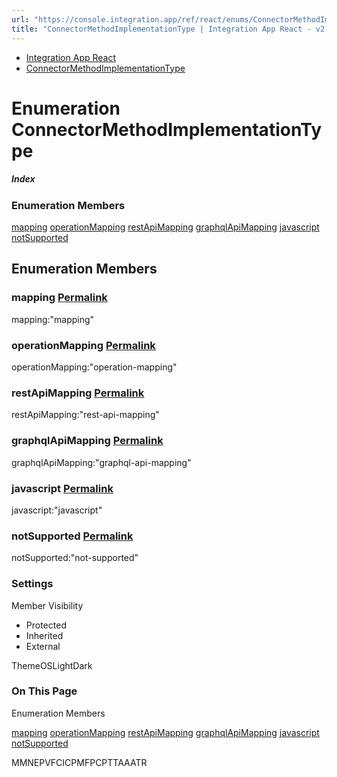 ```yaml
---
url: "https://console.integration.app/ref/react/enums/ConnectorMethodImplementationType.html"
title: "ConnectorMethodImplementationType | Integration App React - v2.14.3"
---
```


- [Integration App React](https://console.integration.app/ref/react/index.html)
- [ConnectorMethodImplementationType](https://console.integration.app/ref/react/enums/ConnectorMethodImplementationType.html)

# Enumeration ConnectorMethodImplementationType

##### Index

### Enumeration Members

[mapping](https://console.integration.app/ref/react/enums/ConnectorMethodImplementationType.html#mapping) [operationMapping](https://console.integration.app/ref/react/enums/ConnectorMethodImplementationType.html#operationmapping) [restApiMapping](https://console.integration.app/ref/react/enums/ConnectorMethodImplementationType.html#restapimapping) [graphqlApiMapping](https://console.integration.app/ref/react/enums/ConnectorMethodImplementationType.html#graphqlapimapping) [javascript](https://console.integration.app/ref/react/enums/ConnectorMethodImplementationType.html#javascript) [notSupported](https://console.integration.app/ref/react/enums/ConnectorMethodImplementationType.html#notsupported)

## Enumeration Members

### mapping [Permalink](https://console.integration.app/ref/react/enums/ConnectorMethodImplementationType.html\#mapping)

mapping:"mapping"

### operationMapping [Permalink](https://console.integration.app/ref/react/enums/ConnectorMethodImplementationType.html\#operationmapping)

operationMapping:"operation-mapping"

### restApiMapping [Permalink](https://console.integration.app/ref/react/enums/ConnectorMethodImplementationType.html\#restapimapping)

restApiMapping:"rest-api-mapping"

### graphqlApiMapping [Permalink](https://console.integration.app/ref/react/enums/ConnectorMethodImplementationType.html\#graphqlapimapping)

graphqlApiMapping:"graphql-api-mapping"

### javascript [Permalink](https://console.integration.app/ref/react/enums/ConnectorMethodImplementationType.html\#javascript)

javascript:"javascript"

### notSupported [Permalink](https://console.integration.app/ref/react/enums/ConnectorMethodImplementationType.html\#notsupported)

notSupported:"not-supported"

### Settings

Member Visibility

- Protected
- Inherited
- External

ThemeOSLightDark

### On This Page

Enumeration Members

[mapping](https://console.integration.app/ref/react/enums/ConnectorMethodImplementationType.html#mapping) [operationMapping](https://console.integration.app/ref/react/enums/ConnectorMethodImplementationType.html#operationmapping) [restApiMapping](https://console.integration.app/ref/react/enums/ConnectorMethodImplementationType.html#restapimapping) [graphqlApiMapping](https://console.integration.app/ref/react/enums/ConnectorMethodImplementationType.html#graphqlapimapping) [javascript](https://console.integration.app/ref/react/enums/ConnectorMethodImplementationType.html#javascript) [notSupported](https://console.integration.app/ref/react/enums/ConnectorMethodImplementationType.html#notsupported)

MMNEPVFCICPMFPCPTTAAATR